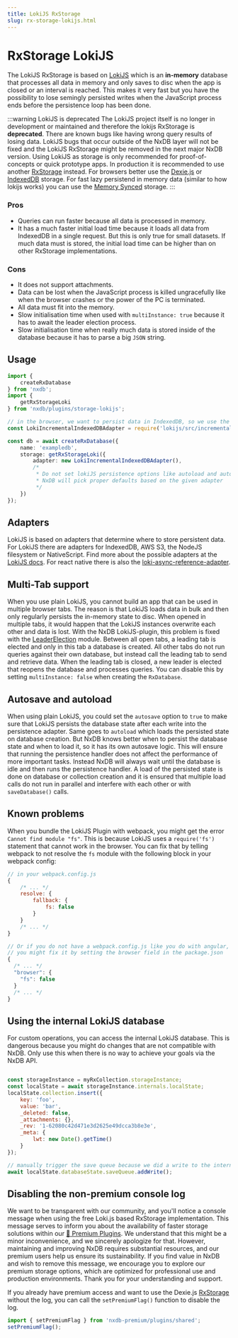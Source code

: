 ```yaml
---
title: LokiJS RxStorage
slug: rx-storage-lokijs.html
---
```


# RxStorage LokiJS

The LokiJS RxStorage is based on [LokiJS](https://github.com/techfort/LokiJS) which is an **in-memory** database that processes all data in memory and only saves to disc when the app is closed or an interval is reached. This makes it very fast but you have the possibility to lose semingly persisted writes when the JavaScript process ends before the persistence loop has been done.


:::warning LokiJS is deprecated
The LokiJS project itself is no longer in development or maintained and therefore the lokijs RxStorage is **deprecated**. There are known bugs like having wrong query results of losing data. LokiJS bugs that occur outside of the NxDB layer will not be fixed and the LokiJS RxStorage might be removed in the next major NxDB version. Using LokiJS as storage is only recommended for proof-of-concepts or quick prototype apps. In production it is recommended to use another [RxStorage](./rx-storage.md) instead. For browsers better use the [Dexie.js](./rx-storage-dexie.md) or [IndexedDB](./rx-storage-indexeddb.md) storage. For fast lazy persistend in memory data (similar to how lokijs works) you can use the [Memory Synced](./rx-storage-memory-synced.md) storage.
:::

### Pros

- Queries can run faster because all data is processed in memory.
- It has a much faster initial load time because it loads all data from IndexedDB in a single request. But this is only true for small datasets. If much data must is stored, the initial load time can be higher than on other RxStorage implementations.

### Cons

- It does not support attachments.
- Data can be lost when the JavaScript process is killed ungracefully like when the browser crashes or the power of the PC is terminated.
- All data must fit into the memory.
- Slow initialisation time when used with `multiInstance: true` because it has to await the leader election process.
- Slow initialisation time when really much data is stored inside of the database because it has to parse a big `JSON` string.

## Usage

```ts
import {
    createRxDatabase
} from 'nxdb';
import {
    getRxStorageLoki
} from 'nxdb/plugins/storage-lokijs';

// in the browser, we want to persist data in IndexedDB, so we use the indexeddb adapter.
const LokiIncrementalIndexedDBAdapter = require('lokijs/src/incremental-indexeddb-adapter');

const db = await createRxDatabase({
    name: 'exampledb',
    storage: getRxStorageLoki({
        adapter: new LokiIncrementalIndexedDBAdapter(),
        /* 
         * Do not set lokiJS persistence options like autoload and autosave,
         * NxDB will pick proper defaults based on the given adapter
         */
    })
});
```

## Adapters

LokiJS is based on adapters that determine where to store persistent data. For LokiJS there are adapters for IndexedDB, AWS S3, the NodeJS filesystem or NativeScript.
Find more about the possible adapters at the [LokiJS docs](https://github.com/techfort/LokiJS/blob/master/tutorials/Persistence%20Adapters.md). For react native there is also the [loki-async-reference-adapter](https://github.com/jonnyreeves/loki-async-reference-adapter).

## Multi-Tab support

When you use plain LokiJS, you cannot build an app that can be used in multiple browser tabs. The reason is that LokiJS loads data in bulk and then only regularly persists the in-memory state to disc. When opened in multiple tabs, it would happen that the LokiJS instances overwrite each other and data is lost.
With the NxDB LokiJS-plugin, this problem is fixed with the [LeaderElection](https://github.com/nxpkg/broadcast-channel#using-the-leaderelection) module. Between all open tabs, a leading tab is elected and only in this tab a database is created. All other tabs do not run queries against their own database, but instead call the leading tab to send and retrieve data. When the leading tab is closed, a new leader is elected that reopens the database and processes queries. You can disable this by setting `multiInstance: false` when creating the `RxDatabase`.

## Autosave and autoload

When using plain LokiJS, you could set the `autosave` option to `true` to make sure that LokiJS persists the database state after each write into the persistence adapter. Same goes to `autoload` which loads the persisted state on database creation.
But NxDB knows better when to persist the database state and when to load it, so it has its own autosave logic. This will ensure that running the persistence handler does not affect the performance of more important tasks. Instead NxDB will always wait until the database is idle and then runs the persistence handler.
A load of the persisted state is done on database or collection creation and it is ensured that multiple load calls do not run in parallel and interfere with each other or with `saveDatabase()` calls.

## Known problems

When you bundle the LokiJS Plugin with webpack, you might get the error `Cannot find module "fs"`. This is because LokiJS uses a `require('fs')` statement that cannot work in the browser.
You can fix that by telling webpack to not resolve the `fs` module with the following block in your webpack config:

```js
// in your webpack.config.js
{
    /* ... */
    resolve: {
        fallback: {
            fs: false
        }
    }
    /* ... */
}

// Or if you do not have a webpack.config.js like you do with angular,
// you might fix it by setting the browser field in the package.json
{
  /* ... */
  "browser": {
    "fs": false
  }
  /* ... */
}

```

## Using the internal LokiJS database

For custom operations, you can access the internal LokiJS database.
This is dangerous because you might do changes that are not compatible with NxDB.
Only use this when there is no way to achieve your goals via the NxDB API.

```javascript

const storageInstance = myRxCollection.storageInstance;
const localState = await storageInstance.internals.localState;
localState.collection.insert({
    key: 'foo',
    value: 'bar',
    _deleted: false,
    _attachments: {},
    _rev: '1-62080c42d471e3d2625e49dcca3b8e3e',
    _meta: {
        lwt: new Date().getTime()
    }
});

// manually trigger the save queue because we did a write to the internal loki db. 
await localState.databaseState.saveQueue.addWrite();
```



## Disabling the non-premium console log

We want to be transparent with our community, and you'll notice a console message when using the free Loki.js based RxStorage implementation. This message serves to inform you about the availability of faster storage solutions within our [👑 Premium Plugins](/premium). We understand that this might be a minor inconvenience, and we sincerely apologize for that. However, maintaining and improving NxDB requires substantial resources, and our premium users help us ensure its sustainability. If you find value in NxDB and wish to remove this message, we encourage you to explore our premium storage options, which are optimized for professional use and production environments. Thank you for your understanding and support.

If you already have premium access and want to use the Dexie.js [RxStorage](./rx-storage.md) without the log, you can call the `setPremiumFlag()` function to disable the log.

```js
import { setPremiumFlag } from 'nxdb-premium/plugins/shared';
setPremiumFlag();
```
